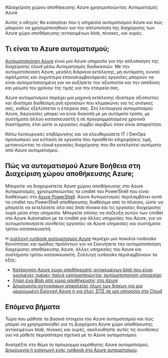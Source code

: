 <properties
    pageTitle="Διαχείριση χώρου αποθήκευσης Azure χρησιμοποιώντας αυτοματισμού Azure"
    description="Μάθετε περισσότερα σχετικά με τον τρόπο την υπηρεσία αυτοματισμού Azure μπορεί να χρησιμοποιηθεί για Διαχείριση χώρου αποθήκευσης Azure σε κλίμακα."
    services="storage, automation"
    documentationCenter=""
    authors="jodoglevy"
    manager="eamono"
    editor=""/>

<tags
    ms.service="storage"
    ms.workload="storage"
    ms.tgt_pltfrm="na"
    ms.devlang="na"
    ms.topic="article"
    ms.date="05/23/2016"
    ms.author="jolevy"/>



#<a name="managing-azure-storage-using-azure-automation"></a>Διαχείριση χώρου αποθήκευσης Azure χρησιμοποιώντας Αυτοματισμός Azure

Αυτός ο οδηγός θα εισαγάγει που η υπηρεσία αυτοματισμού Azure και πώς μπορούν να χρησιμοποιηθούν για την απλοποίηση της διαχείρισης των Azure χώρο αποθήκευσης αντικειμένων blob, πίνακες, και ουρές.


## <a name="what-is-azure-automation"></a>Τι είναι το Azure αυτοματισμού;

[Αυτοματοποίηση Azure](https://azure.microsoft.com/services/automation/) είναι μια Azure υπηρεσία για την απλοποίηση της διαχείρισης cloud μέσω Αυτοματισμός διαδικασιών. Με την αυτοματοποίηση Azure, μεγάλη διάρκεια εκτέλεσης, μη αυτόματη, ευνοεί σφάλματος και συχνότερα επαναλαμβανόμενες εργασίες μπορούν να είναι αυτοματοποιημένη για να αυξήσετε την αξιοπιστία και την απόδοση και μείωση του χρόνου της τιμής για την εταιρεία σας.

Azure αυτοματισμού παρέχει μια μηχανή εκτέλεσης ιδιαίτερα αξιόπιστος και ιδιαίτερα διαθέσιμη ροή εργασιών που κλιμακώνει για τις ανάγκες σας, καθώς εξελίσσεται η εταιρεία σας. Στη λειτουργία αυτοματισμού Azure, διεργασίες μπορεί να είναι διακοπή με μη αυτόματο τρόπο, με συστήματα άλλου κατασκευαστή ή σε προγραμματισμένα χρονικά διαστήματα, έτσι ώστε οι εργασίες συμβεί ακριβώς όταν είναι απαραίτητο.

Κάτω λειτουργικές επιβάρυνσης και να ελευθερώσετε IT / DevOps προσωπικού για εστίαση σε εργασία που προσθέτει επιχειρήσεις τιμή, μετακινώντας το cloud εργασίες διαχείρισης που θα εκτελεστεί αυτόματα από Azure αυτοματισμού.


## <a name="how-can-azure-automation-help-manage-azure-storage"></a>Πώς να αυτοματισμού Azure Βοήθεια στη Διαχείριση χώρου αποθήκευσης Azure;

Μπορείτε να διαχειριστείτε Azure χώρου αποθήκευσης στο Azure Αυτοματισμός, χρησιμοποιώντας τα cmdlet του PowerShell που είναι διαθέσιμες στο [Azure PowerShell](https://msdn.microsoft.com/library/azure/jj156055.aspx). Azure Αυτοματισμός περιλαμβάνει αυτά τα cmdlet του PowerShell αποθήκευσης διαθέσιμα από το πλαίσιο, ώστε να μπορείτε να εκτελέσετε όλα σας blob πίνακα και τις εργασίες διαχείρισης ουρά μέσα στην υπηρεσία. Μπορείτε επίσης να σύζευξη αυτών των cmdlet στο Azure Automation με τα cmdlet για άλλες υπηρεσίες του Azure, για να αυτοματοποιήσετε σύνθετες εργασίες σε Azure υπηρεσίες και συστήματα τρίτου κατασκευαστή.

Η [συλλογή runbook αυτοματισμού Azure](https://azure.microsoft.com/blog/2014/10/07/introducing-the-azure-automation-runbook-gallery/) περιέχει μια ποικιλία runbooks Κοινότητας και ομάδας προϊόντων για να ξεκινήσετε την αυτοματοποίηση διαχείρισης αποθήκευσης Azure, άλλες υπηρεσίες του Azure και συστήματα τρίτου κατασκευαστή. Συλλογή runbooks περιλαμβάνουν τα εξής:

 * [Κατάργηση Azure χώρο αποθήκευσης αντικειμένων blob που είναι ορισμένες ημέρες παλιά χρησιμοποιώντας αυτοματοποίηση υπηρεσίας](https://gallery.technet.microsoft.com/scriptcenter/Remove-Storage-Blobs-that-aae4b761)
 * [Λήψη ένα Blob από χώρο αποθήκευσης στο Azure](https://gallery.technet.microsoft.com/scriptcenter/a-Blob-from-Azure-Storage-6bc13745)
 * [Δημιουργία αντιγράφων ασφαλείας όλων των δίσκων για μια μεμονωμένη Εικονική Azure ή για όλες ΣΠΣ σε μια υπηρεσία στο Cloud](https://gallery.technet.microsoft.com/scriptcenter/Backup-all-disks-for-a-ede940d5)


## <a name="next-steps"></a>Επόμενα βήματα

Τώρα που μάθατε τα βασικά στοιχεία του Azure αυτοματισμού και πώς μπορεί να χρησιμοποιηθεί για τη Διαχείριση Azure χώρο αποθήκευσης αντικειμένων blob, πίνακες και ουρές, ακολουθήστε αυτές τις συνδέσεις για να μάθετε περισσότερα σχετικά με το Azure αυτοματισμού.

Ανατρέξτε στο θέμα το πρόγραμμα εκμάθησης Azure αυτοματισμού, [Δημιουργία ή εισαγωγή ενός runbook στο Azure αυτοματισμού](../automation/automation-creating-importing-runbook.md).
 
